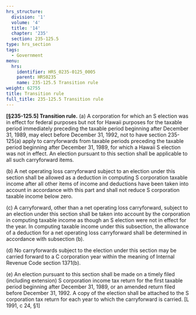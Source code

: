 ```yaml
---
hrs_structure:
  division: '1'
  volume: '4'
  title: '14'
  chapter: '235'
  section: 235-125.5
type: hrs_section
tags:
  - Government
menu:
  hrs:
    identifier: HRS_0235-0125_0005
    parent: HRS0235
    name: 235-125.5 Transition rule
weight: 62755
title: Transition rule
full_title: 235-125.5 Transition rule
---
```

**[§235-125.5] Transition rule.** (a) A corporation for which an S election was in effect for federal purposes but not for Hawaii purposes for the taxable period immediately preceding the taxable period beginning after December 31, 1989, may elect before December 31, 1992, not to have section 235-125(a) apply to carryforwards from taxable periods preceding the taxable period beginning after December 31, 1989, for which a Hawaii S election was not in effect. An election pursuant to this section shall be applicable to all such carryforward items.

(b) A net operating loss carryforward subject to an election under this section shall be allowed as a deduction in computing S corporation taxable income after all other items of income and deductions have been taken into account in accordance with this part and shall not reduce S corporation taxable income below zero.

(c) A carryforward, other than a net operating loss carryforward, subject to an election under this section shall be taken into account by the corporation in computing taxable income as though an S election were not in effect for the year. In computing taxable income under this subsection, the allowance of a deduction for a net operating loss carryforward shall be determined in accordance with subsection (b).

(d) No carryforwards subject to the election under this section may be carried forward to a C corporation year within the meaning of Internal Revenue Code section 1371(b).

(e) An election pursuant to this section shall be made on a timely filed (including extension) S corporation income tax return for the first taxable period beginning after December 31, 1989, or an amended return filed before December 31, 1992\. A copy of the election shall be attached to the S corporation tax return for each year to which the carryforward is carried. [L 1991, c 24, §1]